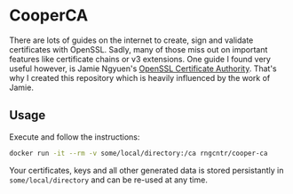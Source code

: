 # CooperCA

There are lots of guides on the internet to create, sign and validate certificates with OpenSSL.
Sadly, many of those miss out on important features like certificate chains or v3 extensions.
One guide I found very useful however, is Jamie Ngyuen's [OpenSSL Certificate Authority](https://jamielinux.com/docs/openssl-certificate-authority/index.html).
That's why I created this repository which is heavily influenced by the work of Jamie.

## Usage

Execute and follow the instructions:
```bash
docker run -it --rm -v some/local/directory:/ca rngcntr/cooper-ca
```
Your certificates, keys and all other generated data is stored persistantly in `some/local/directory` and can be re-used at any time.
